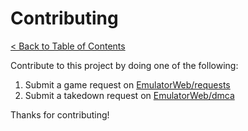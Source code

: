 # Contributing

[< Back to Table of Contents](/README.md)

Contribute to this project by doing one of the following:

1. Submit a game request on [EmulatorWeb/requests](https://github.com/EmulatorWeb/requests)
2. Submit a takedown request on [EmulatorWeb/dmca](https://github.com/EmulatorWeb/dmca)

Thanks for contributing!